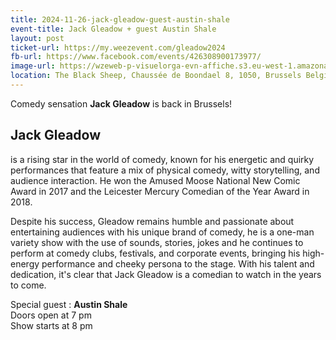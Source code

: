```yaml
---
title: 2024-11-26-jack-gleadow-guest-austin-shale
event-title: Jack Gleadow + guest Austin Shale
layout: post
ticket-url: https://my.weezevent.com/gleadow2024
fb-url: https://www.facebook.com/events/426308900173977/
image-url: https://wzeweb-p-visuelorga-evn-affiche.s3.eu-west-1.amazonaws.com/affiche_1143740.png
location: The Black Sheep, Chaussée de Boondael 8, 1050, Brussels Belgium
---
```

Comedy sensation <strong>Jack Gleadow</strong> is back in Brussels!

<h2>Jack Gleadow</h2>
is a rising star in the world of comedy, known for his energetic and quirky performances that feature a mix of physical comedy, witty storytelling, and audience interaction. He won the Amused Moose National New Comic Award in 2017 and the Leicester Mercury Comedian of the Year Award in 2018.

Despite his success, Gleadow remains humble and passionate about entertaining audiences with his unique brand of comedy, he is a one-man variety show with the use of sounds, stories, jokes and he continues to perform at comedy clubs, festivals, and corporate events, bringing his high-energy performance and cheeky persona to the stage. With his talent and dedication, it's clear that Jack Gleadow is a comedian to watch in the years to come.

Special guest : <strong>Austin Shale</strong><br />
Doors open at 7 pm<br />
Show starts at 8 pm
